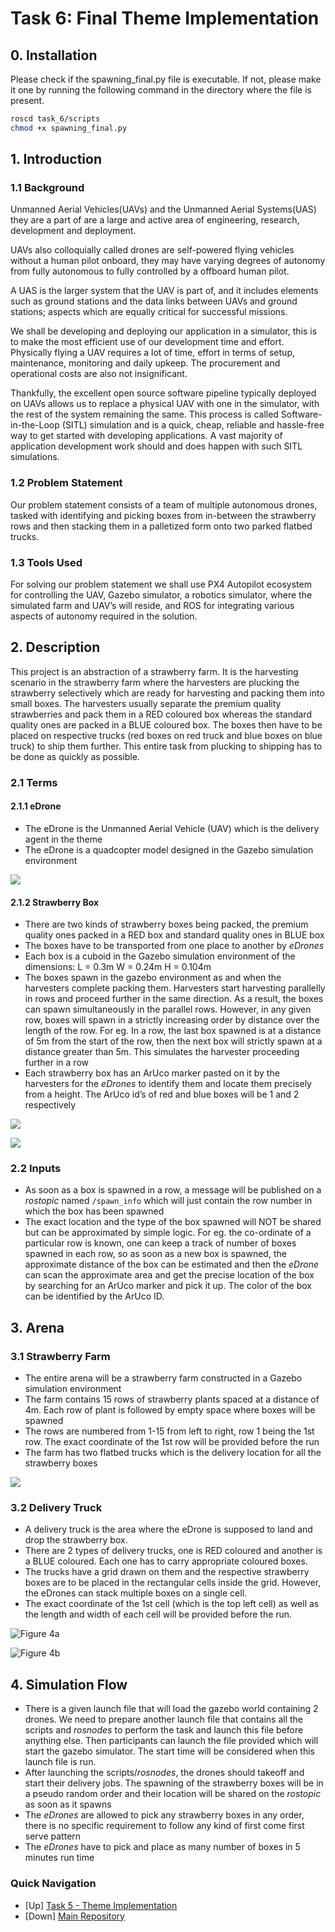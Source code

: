 # Task 6: Final Theme Implementation

## 0. Installation
Please check if the spawning_final.py file is executable. If not, please make it one by running the following command in the directory where the file is present.
```bash
roscd task_6/scripts
chmod +x spawning_final.py 
```

## 1. Introduction

### 1.1 Background
Unmanned Aerial Vehicles(UAVs) and the Unmanned Aerial Systems(UAS) they are a part of are a large and active area of engineering, research, development and deployment.

UAVs also colloquially called drones are self-powered flying vehicles without a human pilot onboard, they may have varying degrees of autonomy from fully autonomous to fully controlled by a offboard human pilot.

A UAS is the larger system that the UAV is part of, and it includes elements such as ground stations and the data links between UAVs and ground stations; aspects which are equally critical for successful missions.

We shall be developing and deploying our application in a simulator, this is to make the most efficient use of our development time and effort. Physically flying a UAV requires a lot of time, effort in terms of setup, maintenance, monitoring and daily upkeep. The procurement and operational costs are also not insignificant.

Thankfully, the excellent open source software pipeline typically deployed on UAVs allows us to replace a physical UAV with one in the simulator, with the rest of the system remaining the same. This process is called Software-in-the-Loop (SITL) simulation and is a quick, cheap, reliable and hassle-free way to get started with developing applications. A vast majority of application development work should and does happen with such SITL simulations.

### 1.2 Problem Statement
Our problem statement consists of a team of multiple autonomous drones, tasked with identifying and picking boxes from in-between the strawberry rows and then stacking them in a palletized form onto two parked flatbed trucks.

### 1.3 Tools Used
For solving our problem statement we shall use PX4 Autopilot ecosystem for controlling the UAV, Gazebo simulator, a robotics simulator, where the simulated farm and UAV’s will reside, and ROS for integrating various aspects of autonomy required in the solution.

## 2. Description
This project is an abstraction of a strawberry farm. It is the harvesting scenario in the strawberry farm where the harvesters are plucking the strawberry selectively which are ready for harvesting and packing them into small boxes. The harvesters usually separate the premium quality strawberries and pack them in a RED coloured box whereas the standard quality ones are packed in a BLUE coloured box. The boxes then have to be placed on respective trucks (red boxes on red truck and blue boxes on blue truck) to ship them further. This entire task from plucking to shipping has to be done as quickly as possible.

### 2.1 Terms

#### 2.1.1 eDrone
- The eDrone is the Unmanned Aerial Vehicle (UAV) which is the delivery agent in the theme
- The eDrone is a quadcopter model designed in the Gazebo simulation environment

![](../pics/task_6/drone.png)

#### 2.1.2 Strawberry Box
- There are two kinds of strawberry boxes being packed, the premium quality ones packed in a RED box and standard quality ones in BLUE box
- The boxes have to be transported from one place to another by *eDrones*
- Each box is a cuboid in the Gazebo simulation environment of the dimensions: L = 0.3m W = 0.24m H = 0.104m
- The boxes spawn in the gazebo environment as and when the harvesters complete packing them. Harvesters start harvesting parallelly in rows and proceed further in the same direction. As a result, the boxes can spawn simultaneously in the parallel rows. However, in any given row, boxes will spawn in a strictly increasing order by distance over the length of the row. For eg. In a row, the last box spawned is at a distance of 5m from the start of the row, then the next box will strictly spawn at a distance greater than 5m. This simulates the harvester proceeding further in a row
- Each strawberry box has an ArUco marker pasted on it by the harvesters for the *eDrones* to identify them and locate them precisely from a height. The ArUco id’s of red and blue boxes will be 1 and 2 respectively

![](../pics/task_6/red_box.png)

![](../pics/task_6/blue_box.png)

### 2.2 Inputs
- As soon as a box is spawned in a row, a message will be published on a *rostopic* named ```/spawn_info``` which will just contain the row number in which the box has been spawned
- The exact location and the type of the box spawned will NOT be shared but can be approximated by simple logic. For eg. the co-ordinate of a particular row is known, one can keep a track of number of boxes spawned in each row, so as soon as a new box is spawned, the approximate distance of the box can be estimated and then the *eDrone* can scan the approximate area and get the precise location of the box by searching for an ArUco marker and pick it up. The color of the box can be identified by the ArUco ID.

## 3. Arena
### 3.1 Strawberry Farm
- The entire arena will be a strawberry farm constructed in a Gazebo simulation environment
- The farm contains 15 rows of strawberry plants spaced at a distance of 4m. Each row of plant is followed by empty space where boxes will be spawned
- The rows are numbered from 1-15 from left to right, row 1 being the 1st row. The exact coordinate of the 1st row will be provided before the run
- The farm has two flatbed trucks which is the delivery location for all the strawberry boxes

![](../pics/task_6/strawberry_farm.jpeg)

### 3.2 Delivery Truck
- A delivery truck is the area where the eDrone is supposed to land and drop the strawberry box.
- There are 2 types of delivery trucks, one is RED coloured and another is a BLUE coloured. Each one has to carry appropriate coloured boxes.
- The trucks have a grid drawn on them and the respective strawberry boxes are to be placed in the rectangular cells inside the grid. However, the eDrones can stack multiple boxes on a single cell.
- The exact coordinate of the 1st cell (which is the top left cell) as well as the length and width of each cell will be provided before the run.

![Figure 4a](../pics/task_6/red_truck.png)

![Figure 4b](../pics/task_6/blue_truck.jpeg)

## 4. Simulation Flow
- There is a given launch file that will load the gazebo world containing 2 drones. We need to prepare another launch file that contains all the scripts and *rosnodes* to perform the task and launch this file before anything else. Then participants can launch the file provided which will start the gazebo simulator. The start time will be considered when this launch file is run.
- After launching the scripts/*rosnodes*, the drones should takeoff and start their delivery jobs. The spawning of the strawberry boxes will be in a pseudo random order and their location will be shared on the *rostopic* as soon as it spawns
- The *eDrones* are allowed to pick any strawberry boxes in any order, there is no specific requirement to follow any kind of first come first serve pattern
- The *eDrones* have to pick and place as many number of boxes in 5 minutes run time

### Quick Navigation
- [Up] [Task 5 - Theme Implementation](../task_5/)
- [Down] [Main Repository](../)
